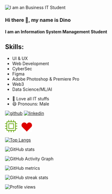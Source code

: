 ![I am an Business IT Student](https://i.pinimg.com/originals/05/49/5a/05495a9e23b88afd4d956bbe2ab9d176.gif)
### Hi there 👋, my name is Dino
#### I am an Information System Management Student



## Skills: 
* UI & UX 
* Web Development 
* CyberSec
* Figma
* Adobe Photoshop & Premiere Pro
* Web3
* Data Science/ML/AI

- 🌱 Love all IT stuffs  
- 😄 Pronouns: Male 


[<img src='https://cdn.jsdelivr.net/npm/simple-icons@3.0.1/icons/github.svg' alt='github' height='40'>](https://github.com/dngrd)  [<img src='https://cdn.jsdelivr.net/npm/simple-icons@3.0.1/icons/linkedin.svg' alt='linkedin' height='40'>](https://www.linkedin.com/in/sendrino-edgard-11a1a01bb/)  

<a href='https://docs.github.com/en/developers'><img src='https://raw.githubusercontent.com/acervenky/animated-github-badges/master/assets/devbadge.gif' width='40' height='40'></a> <a href='https://docs.github.com/en/github/supporting-the-open-source-community-with-github-sponsors'><img src='https://raw.githubusercontent.com/acervenky/animated-github-badges/master/assets/sponsorbadge.gif' width='35' height='35'></a> 

[![Top Langs](https://github-readme-stats.vercel.app/api/top-langs/?username=dngrd)](https://github.com/anuraghazra/github-readme-stats)

![GitHub stats](https://github-readme-stats.vercel.app/api?username=dngrd&show_icons=true)  

![GitHub Activity Graph](https://activity-graph.herokuapp.com/graph?username=dngrd)  

![GitHub metrics](https://metrics.lecoq.io/dngrd)  

![GitHub streak stats](https://github-readme-streak-stats.herokuapp.com/?user=dngrd)  

![Profile views](https://gpvc.arturio.dev/dngrd)  
